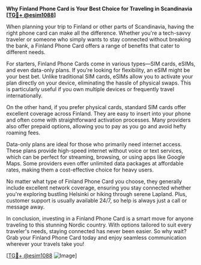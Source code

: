 **Why Finland Phone Card is Your Best Choice for Traveling in Scandinavia [[TG💪+ @esim1088](https://t.me/s/esim1088)]**

When planning your trip to Finland or other parts of Scandinavia, having the right phone card can make all the difference. Whether you're a tech-savvy traveler or someone who simply wants to stay connected without breaking the bank, a Finland Phone Card offers a range of benefits that cater to different needs.

For starters, Finland Phone Cards come in various types—SIM cards, eSIMs, and even data-only plans. If you're looking for flexibility, an eSIM might be your best bet. Unlike traditional SIM cards, eSIMs allow you to activate your plan directly on your device, eliminating the hassle of physical swaps. This is particularly useful if you own multiple devices or frequently travel internationally.

On the other hand, if you prefer physical cards, standard SIM cards offer excellent coverage across Finland. They are easy to insert into your phone and often come with straightforward activation processes. Many providers also offer prepaid options, allowing you to pay as you go and avoid hefty roaming fees.

Data-only plans are ideal for those who primarily need internet access. These plans provide high-speed internet without voice or text services, which can be perfect for streaming, browsing, or using apps like Google Maps. Some providers even offer unlimited data packages at affordable rates, making them a cost-effective choice for heavy users.

No matter what type of Finland Phone Card you choose, they generally include excellent network coverage, ensuring you stay connected whether you're exploring bustling Helsinki or hiking through serene Lapland. Plus, customer support is usually available 24/7, so help is always just a call or message away.

In conclusion, investing in a Finland Phone Card is a smart move for anyone traveling to this stunning Nordic country. With options tailored to suit every traveler's needs, staying connected has never been easier. So why wait? Grab your Finland Phone Card today and enjoy seamless communication wherever your travels take you!

[[TG💪+ @esim1088](https://t.me/s/esim1088) ![Image](https://i.postimg.cc/Y0z9fWf4/image.png)]